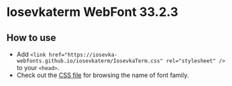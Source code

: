 # Iosevkaterm WebFont 33.2.3

## How to use

- Add `<link href="https://iosevka-webfonts.github.io/iosevkaterm/IosevkaTerm.css" rel="stylesheet" />` to your `<head>`.
- Check out the [CSS file](./IosevkaTerm.css) for browsing the name of font family.
